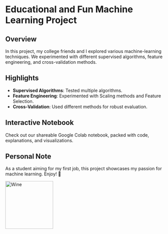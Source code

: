# Educational and Fun Machine Learning Project

## Overview

In this project, my college friends and I explored various machine-learning techniques. We experimented with different supervised algorithms, feature engineering, and cross-validation methods.

## Highlights

- **Supervised Algorithms**: Tested multiple algorithms.
- **Feature Engineering**: Experimented with Scaling methods and Feature Selection.
- **Cross-Validation**: Used different methods for robust evaluation.

## Interactive Notebook

Check out our shareable Google Colab notebook, packed with code, explanations, and visualizations.

## Personal Note

As a student aiming for my first job, this project showcases my passion for machine learning. Enjoy! 🍷

<img src="https://i.pinimg.com/originals/3d/20/29/3d2029b3159ea7d677acdc40f1f2a71d.jpg" alt="Wine" width="150"/>
